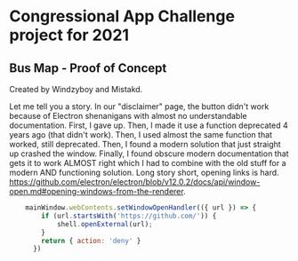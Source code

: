 # Congressional App Challenge project for 2021
## Bus Map - Proof of Concept

Created by Windzyboy and Mistakd.

Let me tell you a story. In our "disclaimer" page, the button didn't work because of Electron shenanigans with almost no understandable documentation. First, I gave up. Then, I made it use a function deprecated 4 years ago (that didn't work). Then, I used almost the same function that worked, still deprecated. Then, I found a modern solution that just straight up crashed the window. Finally, I found obscure modern documentation that gets it to work ALMOST right which I had to combine with the old stuff for a modern AND functioning solution. Long story short, opening links is hard. https://github.com/electron/electron/blob/v12.0.2/docs/api/window-open.md#opening-windows-from-the-renderer.
```js
    mainWindow.webContents.setWindowOpenHandler(({ url }) => {
        if (url.startsWith('https://github.com/')) {
            shell.openExternal(url);
        }
        return { action: 'deny' }
      })
```
